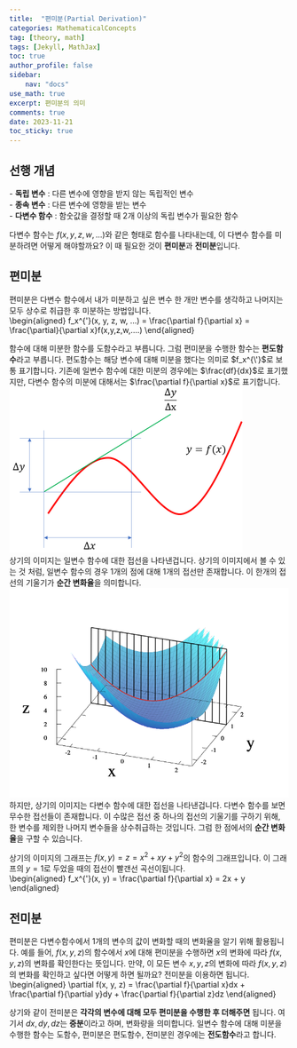 ```yaml
---
title:  "편미분(Partial Derivation)"
categories: MathematicalConcepts
tag: [theory, math]
tags: [Jekyll, MathJax]
toc: true
author_profile: false
sidebar:
    nav: "docs"
use_math: true
excerpt: 편미분의 의미
comments: true
date: 2023-11-21
toc_sticky: true
---
```

## 선행 개념
\- **독립 변수** : 다른 변수에 영향을 받지 않는 독립적인 변수   
\- **종속 변수** : 다른 변수에 영향을 받는 변수   
\- **다변수 함수** : 함숫값을 결정할 때 2개 이상의 독립 변수가 필요한 함수   

다변수 함수는 $f(x, y, z, w, ...)$와 같은 형태로 함수를 나타내는데, 이 다변수 함수를 미분하려면 어떻게 해야할까요? 이 때 필요한 것이 **편미분**과 **전미분**입니다. 

## 편미분
편미분은 다변수 함수에서 내가 미분하고 싶은 변수 한 개만 변수를 생각하고 나머지는 모두 상수로 취급한 후 미분하는 방법입니다.   
\begin{aligned}
f_x^{\'}(x, y, z, w, ...) = \frac{\partial f}{\partial x} = \frac{\partial}{\partial x}f(x,y,z,w,....) 
\end{aligned}

함수에 대해 미분한 함수를 도함수라고 부릅니다. 그럼 편미분을 수행한 함수는 **편도함수**라고 부릅니다. 편도함수는 해당 변수에 대해 미분을 했다는 의미로 $f_x^{\'}$로 보통 표기합니다. 기존에 일변수 함수에 대한 미분의 경우에는 $\frac{df}{dx}$로 표기했지만, 다변수 함수의 미분에 대해서는 $\frac{\partial f}{\partial x}$로 표기합니다.   
<img src="../../../assets/images/Mathematicalconcepts/2023-11-21-Partial Derivation/partial derivation 2.png" alt="Graph 1" style="zoom:50%;" />    
상기의 이미지는 일변수 함수에 대한 접선을 나타낸겁니다. 상기의 이미지에서 볼 수 있는 것 처럼, 일변수 함수의 경우 1개의 점에 대해 1개의 접선만 존재합니다. 이 한개의 접선의 기울기가 **순간 변화율**을 의미합니다.   
<img src="../../../assets/images/Mathematicalconcepts/2023-11-21-Partial Derivation/partial derivation 1.png" alt="Graph 2" style="zoom:80%;" />    
하지만, 상기의 이미지는 다변수 함수에 대한 접선을 나타낸겁니다. 다변수 함수를 보면 무수한 접선들이 존재합니다. 이 수많은 접선 중 하나의 접선의 기울기를 구하기 위해, 한 변수를 제외한 나머지 변수들을 상수취급하는 것입니다. 그럼 한 점에서의 **순간 변화율**을 구할 수 있습니다. 

상기의 이미지의 그래프는 $f(x, y) = z = x^2 + xy + y^2$의 함수의 그래프입니다. 이 그래프의 $y=1$로 두었을 때의 접선이 빨갠선 곡선이됩니다.   
\begin{aligned}
f_x^{\'}(x, y) = \frac{\partial f}{\partial x} = 2x + y
\end{aligned}

## 전미분
편미분은 다변수함수에서 1개의 변수의 값이 변화할 때의 변화율을 알기 위해 활용됩니다. 예를 들어, $f(x, y, z)$의 함수에서 $x$에 대해 편미분을 수행하면 $x$의 변화에 따라 $f(x,y,z)$의 변화를 확인한다는 뜻입니다. 만약, 이 모든 변수 $x,y,z$의 변화에 따라 $f(x,y,z)$의 변화를 확인하고 싶다면 어떻게 하면 될까요? 전미분을 이용하면 됩니다.   
\begin{aligned}
\partial f(x, y, z) = \frac{\partial f}{\partial x}dx + \frac{\partial f}{\partial y}dy + \frac{\partial f}{\partial z}dz
\end{aligned}

상기와 같이 전미분은 **각각의 변수에 대해 모두 편미분을 수행한 후 더해주면** 됩니다. 여기서 $dx, dy, dz$는 **증분**이라고 하며, 변화량을 의미합니다. 일변수 함수에 대해 미분을 수행한 함수는 도함수, 편미분은 편도함수, 전미분읜 경우에는 **전도함수**라고 합니다. 
